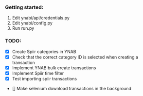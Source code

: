 ### Getting started:

1. Edit ynabi/api/credentials.py
2. Edit ynabi/config.py
3. Run run.py

### TODO:

- [x] Create Spiir categories in YNAB
- [x] Check that the correct category ID is selected when creating a transaction
- [x] Implement YNAB bulk create transactions
- [x] Implement Spiir time filter
- [x] Test importing spiir transactions
- [] Make selenium download transactions in the background

